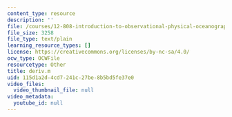 ```yaml
---
content_type: resource
description: ''
file: /courses/12-808-introduction-to-observational-physical-oceanography-fall-2004/115d1a2d4cd7241c27be8b5bd5fe37e0_deriv.m
file_size: 3258
file_type: text/plain
learning_resource_types: []
license: https://creativecommons.org/licenses/by-nc-sa/4.0/
ocw_type: OCWFile
resourcetype: Other
title: deriv.m
uid: 115d1a2d-4cd7-241c-27be-8b5bd5fe37e0
video_files:
  video_thumbnail_file: null
video_metadata:
  youtube_id: null
---
```

